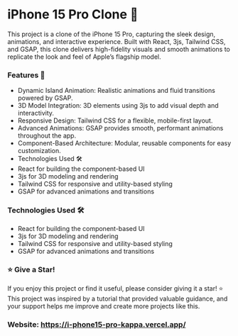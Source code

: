 # iPhone 15 Pro Clone 📱


This project is a clone of the iPhone 15 Pro, capturing the sleek design, animations, and interactive experience. Built with React, 3js, Tailwind CSS, and GSAP, this clone delivers high-fidelity visuals and smooth animations to replicate the look and feel of Apple’s flagship model.

### Features 🌟
* Dynamic Island Animation: Realistic animations and fluid transitions powered by GSAP.
* 3D Model Integration: 3D elements using 3js to add visual depth and interactivity.
* Responsive Design: Tailwind CSS for a flexible, mobile-first layout.
* Advanced Animations: GSAP provides smooth, performant animations throughout the app.
* Component-Based Architecture: Modular, reusable components for easy customization.
* Technologies Used 🛠️
* React for building the component-based UI
* 3js for 3D modeling and rendering
* Tailwind CSS for responsive and utility-based styling
* GSAP for advanced animations and transitions

### Technologies Used 🛠️
* React for building the component-based UI
* 3js for 3D modeling and rendering
* Tailwind CSS for responsive and utility-based styling
* GSAP for advanced animations and transitions

### ⭐️ Give a Star!
If you enjoy this project or find it useful, please consider giving it a star! ⭐️ This project was inspired by a tutorial that provided valuable guidance, and your support helps me improve and create more projects like this.


### Website: https://i-phone15-pro-kappa.vercel.app/

